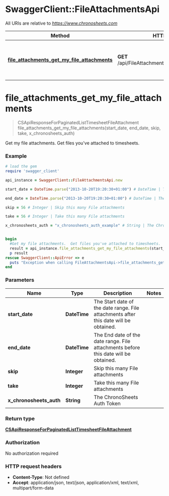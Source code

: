 # SwaggerClient::FileAttachmentsApi

All URIs are relative to *https://www.chronosheets.com*

Method | HTTP request | Description
------------- | ------------- | -------------
[**file_attachments_get_my_file_attachments**](FileAttachmentsApi.md#file_attachments_get_my_file_attachments) | **GET** /api/FileAttachments/GetMyFileAttachments | Get my file attachments.  Get files you&#39;ve attached to timesheets.


# **file_attachments_get_my_file_attachments**
> CSApiResponseForPaginatedListTimesheetFileAttachment file_attachments_get_my_file_attachments(start_date, end_date, skip, take, x_chronosheets_auth)

Get my file attachments.  Get files you've attached to timesheets.

### Example
```ruby
# load the gem
require 'swagger_client'

api_instance = SwaggerClient::FileAttachmentsApi.new

start_date = DateTime.parse("2013-10-20T19:20:30+01:00") # DateTime | The Start date of the date range.  File attachments after this date will be obtained.

end_date = DateTime.parse("2013-10-20T19:20:30+01:00") # DateTime | The End date of the date range.  File attachments before this date will be obtained.

skip = 56 # Integer | Skip this many File attachments

take = 56 # Integer | Take this many File attachments

x_chronosheets_auth = "x_chronosheets_auth_example" # String | The ChronoSheets Auth Token


begin
  #Get my file attachments.  Get files you've attached to timesheets.
  result = api_instance.file_attachments_get_my_file_attachments(start_date, end_date, skip, take, x_chronosheets_auth)
  p result
rescue SwaggerClient::ApiError => e
  puts "Exception when calling FileAttachmentsApi->file_attachments_get_my_file_attachments: #{e}"
end
```

### Parameters

Name | Type | Description  | Notes
------------- | ------------- | ------------- | -------------
 **start_date** | **DateTime**| The Start date of the date range.  File attachments after this date will be obtained. | 
 **end_date** | **DateTime**| The End date of the date range.  File attachments before this date will be obtained. | 
 **skip** | **Integer**| Skip this many File attachments | 
 **take** | **Integer**| Take this many File attachments | 
 **x_chronosheets_auth** | **String**| The ChronoSheets Auth Token | 

### Return type

[**CSApiResponseForPaginatedListTimesheetFileAttachment**](CSApiResponseForPaginatedListTimesheetFileAttachment.md)

### Authorization

No authorization required

### HTTP request headers

 - **Content-Type**: Not defined
 - **Accept**: application/json, text/json, application/xml, text/xml, multipart/form-data



